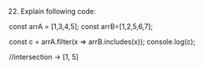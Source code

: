 22.  Explain following code:

const arrA = [1,3,4,5];
const arrB=[1,2,5,6,7];

const c = arrA.filter(x => arrB.includes(x));
console.log(c);













//intersection -> [1, 5]
